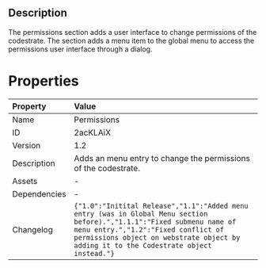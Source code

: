 <h2>Description</h2>The permissions section adds a user interface to change permissions of the codestrate. The section adds a menu item to the global menu to access the permissions user interface through a dialog.

# Properties

| Property | Value |
| :--- | :--- |
| Name | Permissions |
| ID | 2acKLAiX |
| Version | 1.2 |
| Description | Adds an menu entry to change the permissions of the codestrate. |
| Assets | - |
| Dependencies | - |
| Changelog | `{"1.0":"Initital Release","1.1":"Added menu entry (was in Global Menu section before).","1.1.1":"Fixed submenu name of menu entry.","1.2":"Fixed conflict of permissions object on webstrate object by adding it to the Codestrate object instead."}` |